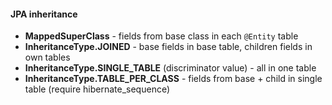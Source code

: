 #### JPA inheritance

 - **MappedSuperClass** - fields from base class in each `@Entity` table
 - **InheritanceType.JOINED** - base fields in base table, children fields in own tables
 - **InheritanceType.SINGLE_TABLE** (discriminator value) - all in one table
 - **InheritanceType.TABLE_PER_CLASS** - fields from base + child in single table (require hibernate_sequence)
